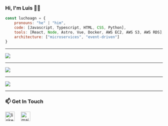 ### Hi, I'm Luis 👋🏻

```js
const luchoagn = {
    pronouns: "he" | "him",
    code: [Javascript, Typescript, HTML, CSS, Python],
    tools: [React, Node, Astro, Vue, Docker, AWS EC2, AWS S3, AWS RDS],
    architecture: ["microservices", "event-driven"]
}
```

---

<a href="https://github.com/LuchoAGN">
  <img src="https://komarev.com/ghpvc/?username=LuchoAGN&style=flat-square" />
</a>

---

<a href="https://github.com/LuchoAGN">
  <img src="https://github-readme-stats.vercel.app/api?username=LuchoAGN&show_icons=true&hide_border=true" />
</a>

---

<a href="https://github.com/LuchoAGN">
  <img src="https://github-readme-stats.vercel.app/api/top-langs/?username=LuchoAGN&layout=compact" />
</a>

---

### 📫 Get In Touch

<!--[![LinkedIn](https://www.vectorlogo.zone/logos/linkedin/linkedin-icon.svg "quan-le-5932b8160")](https://www.linkedin.com/in/quan-le-5932b8160/)-->

<a href="https://www.linkedin.com/in/luchoagn/"><img src="https://www.vectorlogo.zone/logos/linkedin/linkedin-icon.svg" width="30px" alt="linkedin"></a>
&nbsp; &nbsp;
<a href="mailto:contact@luchoagn.dev"><img src="https://www.vectorlogo.zone/logos/gmail/gmail-icon.svg" width="30px" alt="mail"></a>
&nbsp; &nbsp;
